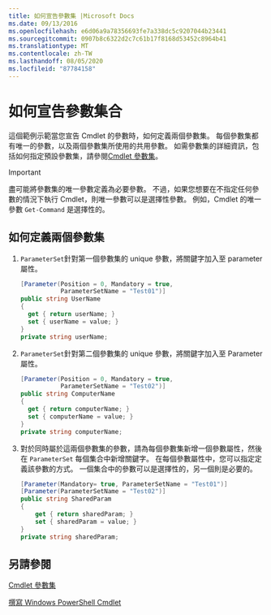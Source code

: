 ```yaml
---
title: 如何宣告參數集 |Microsoft Docs
ms.date: 09/13/2016
ms.openlocfilehash: e6d06a9a78356693fe7a338dc5c9207044b23441
ms.sourcegitcommit: 0907b8c6322d2c7c61b17f8168d53452c8964b41
ms.translationtype: MT
ms.contentlocale: zh-TW
ms.lasthandoff: 08/05/2020
ms.locfileid: "87784158"
---
```

# <a name="how-to-declare-parameter-sets"></a>如何宣告參數集合

這個範例示範當您宣告 Cmdlet 的參數時，如何定義兩個參數集。 每個參數集都有唯一的參數，以及兩個參數集所使用的共用參數。 如需參數集的詳細資訊，包括如何指定預設參數集，請參閱[Cmdlet 參數集](./cmdlet-parameter-sets.md)。

> [!IMPORTANT]
> 盡可能將參數集的唯一參數定義為必要參數。 不過，如果您想要在不指定任何參數的情況下執行 Cmdlet，則唯一參數可以是選擇性參數。 例如，Cmdlet 的唯一參數 `Get-Command` 是選擇性的。

## <a name="how-to-define-two-parameter-sets"></a>如何定義兩個參數集

1. `ParameterSet`針對第一個參數集的 unique 參數，將關鍵字加入至 parameter 屬性。

   ```csharp
   [Parameter(Position = 0, Mandatory = true,
              ParameterSetName = "Test01")]
   public string UserName
   {
     get { return userName; }
     set { userName = value; }
   }
   private string userName;
   ```

2. `ParameterSet`針對第二個參數集的 unique 參數，將關鍵字加入至 Parameter 屬性。

   ```csharp
   [Parameter(Position = 0, Mandatory = true,
              ParameterSetName = "Test02")]
   public string ComputerName
   {
     get { return computerName; }
     set { computerName = value; }
   }
   private string computerName;
   ```

3. 對於同時屬於這兩個參數集的參數，請為每個參數集新增一個參數屬性，然後在 `ParameterSet` 每個集合中新增關鍵字。 在每個參數屬性中，您可以指定定義該參數的方式。 一個集合中的參數可以是選擇性的，另一個則是必要的。

   ```csharp
   [Parameter(Mandatory= true, ParameterSetName = "Test01")]
   [Parameter(ParameterSetName = "Test02")]
   public string SharedParam
   {
       get { return sharedParam; }
       set { sharedParam = value; }
   }
   private string sharedParam;
   ```

## <a name="see-also"></a>另請參閱

[Cmdlet 參數集](./cmdlet-parameter-sets.md)

[撰寫 Windows PowerShell Cmdlet](./writing-a-windows-powershell-cmdlet.md)
